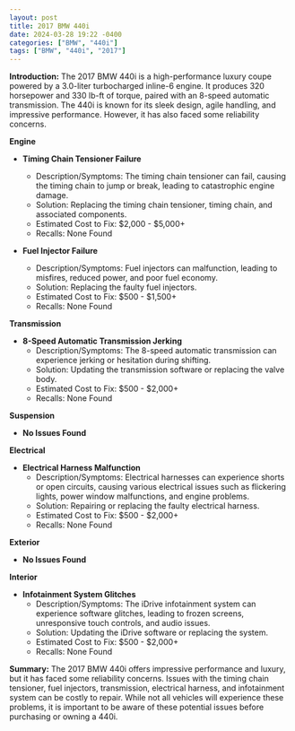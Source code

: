 ```yaml
---
layout: post
title: 2017 BMW 440i
date: 2024-03-28 19:22 -0400
categories: ["BMW", "440i"]
tags: ["BMW", "440i", "2017"]
---
```

**Introduction:** The 2017 BMW 440i is a high-performance luxury coupe powered by a 3.0-liter turbocharged inline-6 engine. It produces 320 horsepower and 330 lb-ft of torque, paired with an 8-speed automatic transmission. The 440i is known for its sleek design, agile handling, and impressive performance. However, it has also faced some reliability concerns.

**Engine**

* **Timing Chain Tensioner Failure**
    * Description/Symptoms: The timing chain tensioner can fail, causing the timing chain to jump or break, leading to catastrophic engine damage.
    * Solution: Replacing the timing chain tensioner, timing chain, and associated components.
    * Estimated Cost to Fix: $2,000 - $5,000+
    * Recalls: None Found

* **Fuel Injector Failure**
    * Description/Symptoms: Fuel injectors can malfunction, leading to misfires, reduced power, and poor fuel economy.
    * Solution: Replacing the faulty fuel injectors.
    * Estimated Cost to Fix: $500 - $1,500+
    * Recalls: None Found

**Transmission**

* **8-Speed Automatic Transmission Jerking**
    * Description/Symptoms: The 8-speed automatic transmission can experience jerking or hesitation during shifting.
    * Solution: Updating the transmission software or replacing the valve body.
    * Estimated Cost to Fix: $500 - $2,000+
    * Recalls: None Found

**Suspension**

* **No Issues Found**

**Electrical**

* **Electrical Harness Malfunction**
    * Description/Symptoms: Electrical harnesses can experience shorts or open circuits, causing various electrical issues such as flickering lights, power window malfunctions, and engine problems.
    * Solution: Repairing or replacing the faulty electrical harness.
    * Estimated Cost to Fix: $500 - $2,000+
    * Recalls: None Found

**Exterior**

* **No Issues Found**

**Interior**

* **Infotainment System Glitches**
    * Description/Symptoms: The iDrive infotainment system can experience software glitches, leading to frozen screens, unresponsive touch controls, and audio issues.
    * Solution: Updating the iDrive software or replacing the system.
    * Estimated Cost to Fix: $500 - $2,000+
    * Recalls: None Found

**Summary:** The 2017 BMW 440i offers impressive performance and luxury, but it has faced some reliability concerns. Issues with the timing chain tensioner, fuel injectors, transmission, electrical harness, and infotainment system can be costly to repair. While not all vehicles will experience these problems, it is important to be aware of these potential issues before purchasing or owning a 440i.
